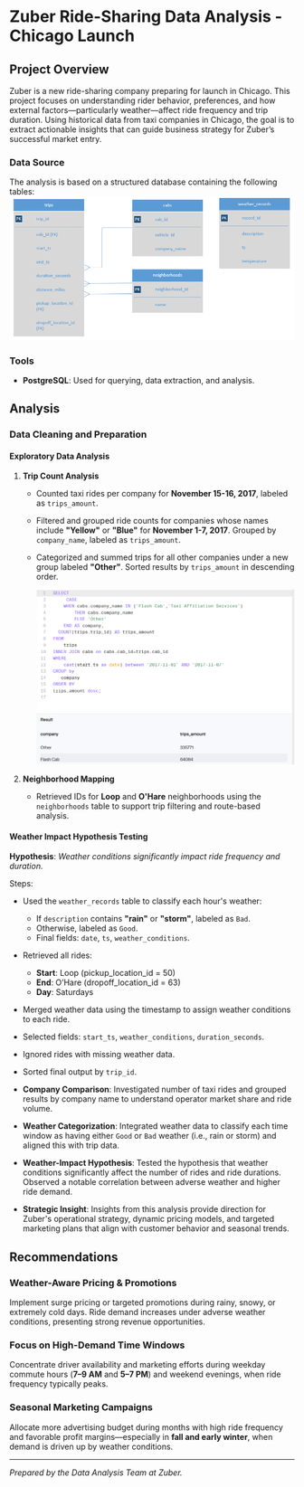 
# Zuber Ride-Sharing Data Analysis - Chicago Launch

## Project Overview

Zuber is a new ride-sharing company preparing for launch in Chicago. This project focuses on understanding rider behavior, preferences, and how external factors—particularly weather—affect ride frequency and trip duration. Using historical data from taxi companies in Chicago, the goal is to extract actionable insights that can guide business strategy for Zuber’s successful market entry.

### Data Source

The analysis is based on a structured database containing the following tables:
<img src= "ERD.png" />

### Tools
- **PostgreSQL**: Used for querying, data extraction, and analysis.

## Analysis

### Data Cleaning and Preparation

#### Exploratory Data Analysis

1. **Trip Count Analysis**
   - Counted taxi rides per company for **November 15-16, 2017**, labeled as `trips_amount`.
   - Filtered and grouped ride counts for companies whose names include **"Yellow"** or **"Blue"** for **November 1-7, 2017**. Grouped by `company_name`, labeled as `trips_amount`.
   - Categorized and summed trips for all other companies under a new group labeled **"Other"**. Sorted results by `trips_amount` in descending order.

     <img src= "Task3.png "/>
     
2. **Neighborhood Mapping**
   - Retrieved IDs for **Loop** and **O'Hare** neighborhoods using the `neighborhoods` table to support trip filtering and route-based analysis.

#### Weather Impact Hypothesis Testing

**Hypothesis**: *Weather conditions significantly impact ride frequency and duration.*

Steps:
- Used the `weather_records` table to classify each hour's weather:
  - If `description` contains **"rain"** or **"storm"**, labeled as `Bad`.
  - Otherwise, labeled as `Good`.
  - Final fields: `date`, `ts`, `weather_conditions`.

- Retrieved all rides:
  - **Start**: Loop (pickup_location_id = 50)
  - **End**: O’Hare (dropoff_location_id = 63)
  - **Day**: Saturdays
- Merged weather data using the timestamp to assign weather conditions to each ride.
- Selected fields: `start_ts`, `weather_conditions`, `duration_seconds`.
- Ignored rides with missing weather data.
- Sorted final output by `trip_id`.



- **Company Comparison**: Investigated number of taxi rides and grouped results by company name to understand operator market share and ride volume.
- **Weather Categorization**: Integrated weather data to classify each time window as having either `Good` or `Bad` weather (i.e., rain or storm) and aligned this with trip data.
- **Weather-Impact Hypothesis**: Tested the hypothesis that weather conditions significantly affect the number of rides and ride durations. Observed a notable correlation between adverse weather and higher ride demand.
- **Strategic Insight**: Insights from this analysis provide direction for Zuber's operational strategy, dynamic pricing models, and targeted marketing plans that align with customer behavior and seasonal trends.

## Recommendations

### Weather-Aware Pricing & Promotions
Implement surge pricing or targeted promotions during rainy, snowy, or extremely cold days. Ride demand increases under adverse weather conditions, presenting strong revenue opportunities.

### Focus on High-Demand Time Windows
Concentrate driver availability and marketing efforts during weekday commute hours (**7–9 AM** and **5–7 PM**) and weekend evenings, when ride frequency typically peaks.

### Seasonal Marketing Campaigns
Allocate more advertising budget during months with high ride frequency and favorable profit margins—especially in **fall and early winter**, when demand is driven up by weather conditions.

---

*Prepared by the Data Analysis Team at Zuber.*
